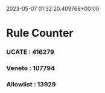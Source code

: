 2023-05-07 01:32:20.409766+00:00
# Rule Counter 
 ### UCATE : 416279

 ### Veneto : 107794

 ### Allowlist : 13929